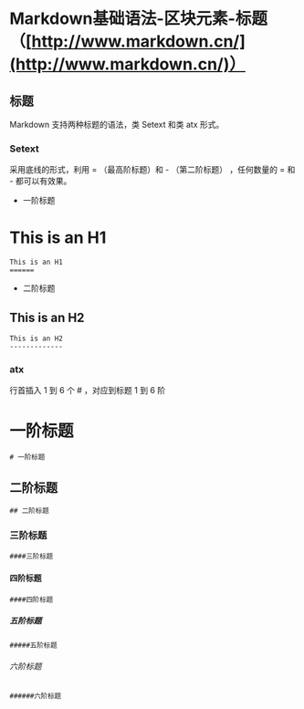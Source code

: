 # Markdown基础语法-区块元素-标题（[http://www.markdown.cn/](http://www.markdown.cn/)）
## 标题
Markdown 支持两种标题的语法，类 Setext 和类 atx 形式。 
### Setext
采用底线的形式，利用 = （最高阶标题）和 - （第二阶标题） ，任何数量的 = 和 - 都可以有效果。 
* 一阶标题

This is an H1
===

	This is an H1
	======

* 二阶标题

This is an H2
-----
	This is an H2
	-------------
### atx
行首插入 1 到 6 个 # ，对应到标题 1 到 6 阶 

# 一阶标题
	# 一阶标题
## 二阶标题
	## 二阶标题
### 三阶标题
	####三阶标题
#### 四阶标题
	####四阶标题
##### 五阶标题
	#####五阶标题
###### 六阶标题
	######六阶标题
